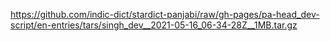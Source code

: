 https://github.com/indic-dict/stardict-panjabi/raw/gh-pages/pa-head_dev-script/en-entries/tars/singh_dev__2021-05-16_06-34-28Z__1MB.tar.gz  
